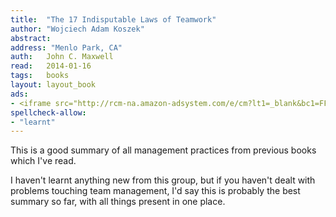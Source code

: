 ```yaml
---
title:	"The 17 Indisputable Laws of Teamwork"
author: "Wojciech Adam Koszek"
abstract:
address: "Menlo Park, CA"
auth:	John C. Maxwell
read:	2014-01-16
tags:	books
layout: layout_book
ads:
- <iframe src="http://rcm-na.amazon-adsystem.com/e/cm?lt1=_blank&bc1=FFFFFF&IS2=1&npa=1&bg1=FFFFFF&fc1=000000&lc1=FF0000&t=wkoszek-20&o=1&p=8&l=as4&m=amazon&f=ifr&ref=ss_til&asins=0785274340" style="width:120px;height:240px;" scrolling="no" marginwidth="0" marginheight="0" frameborder="0"></iframe>
spellcheck-allow:
- "learnt"
---
```

This is a good summary of all management practices from previous books which
I've read.

I haven't learnt anything new from this group, but if you haven't dealt with
problems touching team management, I'd say this is probably the best summary
so far, with all things present in one place.

